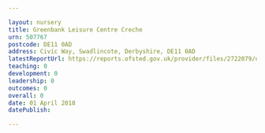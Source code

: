 ```yaml
---

layout: nursery
title: Greenbank Leisure Centre Creche
urn: 507767
postcode: DE11 0AD
address: Civic Way, Swadlincote, Derbyshire, DE11 0AD
latestReportUrl: https://reports.ofsted.gov.uk/provider/files/2722079/urn/507767.pdf
teaching: 0
development: 0
leadership: 0
outcomes: 0
overall: 0
date: 01 April 2018 
datePublish: 

---
```

